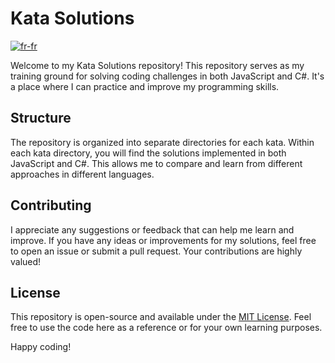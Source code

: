 # Kata Solutions

[![fr-fr](https://img.shields.io/badge/lang-fr--fr-blue.svg)](README.fr-fr.md)

Welcome to my Kata Solutions repository! This repository serves as my training ground for solving coding challenges in both JavaScript and C#. It's a place where I can practice and improve my programming skills.

## Structure

The repository is organized into separate directories for each kata. Within each kata directory, you will find the solutions implemented in both JavaScript and C#. This allows me to compare and learn from different approaches in different languages.

## Contributing

I appreciate any suggestions or feedback that can help me learn and improve. If you have any ideas or improvements for my solutions, feel free to open an issue or submit a pull request. Your contributions are highly valued!

## License

This repository is open-source and available under the [MIT License](LICENSE). Feel free to use the code here as a reference or for your own learning purposes.

Happy coding!
